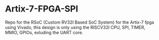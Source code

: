 # Artix-7-FPGA-SPI
Repo for the RSoC (Custom RV32I Based SoC System) for the Artix-7 fpga using Vivado, this design is only using the RISCV32I CPU, SPI, TIMER, MMIO, GPIOs, exluding the UART core.
